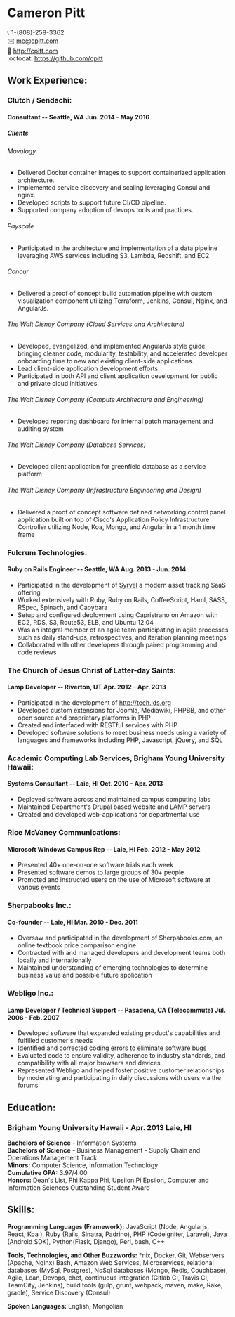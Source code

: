 # Cameron Pitt
:telephone_receiver:  1-(808)-258-3362  
:envelope:   me@cpitt.com  
:bust_in_silhouette: http://cpitt.com  
:octocat:  https://github.com/cpitt  


## Work Experience:

### Clutch / Sendachi:
#### Consultant -- Seattle, WA Jun. 2014 - May 2016

##### Clients

###### Movology
* Delivered Docker container images to support containerized application architecture.
* Implemented service discovery and scaling leveraging Consul and nginx.
* Developed scripts to support future CI/CD pipeline.
* Supported company adoption of devops tools and practices.

###### Payscale
* Participated in the architecture and implementation of a data pipeline
  leveraging AWS services including S3, Lambda, Redshift, and EC2

###### Concur
* Delivered a proof of concept build automation pipeline with custom
  visualization component utilizing Terraform, Jenkins, Consul, Nginx, and
  AngularJs.

###### The Walt Disney Company (Cloud Services and Architecture)
* Developed, evangelized, and implemented AngularJs style guide
    bringing cleaner code, modularity, testability, and
    accelerated developer onboarding time to new and existing client-side
    applications.
* Lead client-side application development efforts
* Participated in both API and client application development for public and
  private cloud initiatives.

###### The Walt Disney Company (Compute Architecture and Engineering)
* Developed reporting dashboard for internal patch management and auditing system

###### The Walt Disney Company (Database Services)
* Developed client application for greenfield database as a service platform

###### The Walt Disney Company (Infrastructure Engineering and Design)
* Delivered a proof of concept software defined networking control panel
  application built on top of Cisco's Application Policy Infrastructure Controller
  utilizing Node, Koa, Mongo, and Angular in a 1 month time frame

### Fulcrum Technologies:
#### Ruby on Rails Engineer -- Seattle, WA Aug. 2013 - Jun. 2014
* Participated in the development of [Syrvel](http://syrvel.com) a modern asset tracking SaaS offering
* Worked extensively with Ruby, Ruby on Rails, CoffeeScript, Haml, SASS, RSpec, Spinach, and Capybara
* Setup and configured deployment using Capristrano on Amazon with EC2, RDS, S3, Route53, ELB, and Ubuntu 12.04
* Was an integral member of an agile team participating in agile processes such as daily
  stand-ups, retrospectives, and iteration planning meetings
* Collaborated with other developers through paired programming and code reviews

### The Church of Jesus Christ of Latter-day Saints:
#### Lamp Developer -- Riverton, UT Apr. 2012 - Apr. 2013
* Participated in the development of http://tech.lds.org
* Developed custom extensions for Joomla, Mediawiki, PHPBB, and other open source and proprietary platforms in PHP
* Created and interfaced with RESTful services with PHP
* Developed software solutions to meet business needs using a variety of languages and frameworks including PHP, Javascript, jQuery, and SQL

### Academic Computing Lab Services, Brigham Young University Hawaii:
#### Systems Consultant -- Laie, HI Oct. 2010 - Apr. 2013
* Deployed software across and maintained campus computing labs
* Maintained Department's Drupal based website and LAMP servers
* Created and developed web-applications for departmental use

### Rice McVaney Communications: 
#### Microsoft Windows Campus Rep -- Laie, HI Feb. 2012 - May 2012
* Presented 40+ one-on-one software trials each week
* Presented software demos to large groups of 30+ people
* Promoted and instructed users on the use of Microsoft software at various events

### Sherpabooks Inc.: 
#### Co-founder -- Laie, HI Mar. 2010 - Dec. 2011
* Oversaw and participated in the development of Sherpabooks.com, an online textbook price comparison engine
* Contracted with and managed developers and development teams both locally and internationally
* Maintained understanding of emerging technologies to determine business value and possible future application

### Webligo Inc.: 
#### Lamp Developer / Technical Support -- Pasadena, CA (Telecommute) Jul. 2006 - Feb. 2007
* Developed software that expanded existing product's capabilities and fulfilled customer's needs 
* Identified and corrected coding errors to eliminate software bugs 
* Evaluated code to ensure validity, adherence to industry standards, and compatibility with all major browsers and devices
* Represented Webligo and helped foster positive customer relationships by moderating and participating in daily discussions with users via the forums 

## Education:

### Brigham Young University Hawaii  - Apr. 2013 Laie, HI
**Bachelors of Science** - Information Systems  
**Bachelors of Science** - Business Management - Supply Chain and Operations Management Track  
**Minors:** Computer Science, Information Technology  
**Cumulative GPA:** 3.97/4.00  
**Honors:** Dean's List, Phi Kappa Phi, Upsilon Pi Epsilon, Computer and Information Sciences Outstanding Student Award  

## Skills:
**Programming Languages (Framework):** JavaScript (Node, Angularjs, React, Koa ), Ruby (Rails, Sinatra, Padrino), PHP
(Codeigniter, Laravel), Java (Android SDK), Python(Flask, Django), Perl, bash, C++

**Tools, Technologies, and Other Buzzwords:**  \*nix, Docker, Git, Webservers (Apache, Nginx)
Bash, Amazon Web Services, Microservices, relational databases (MySql, Postgres),
NoSql databases (Mongo, Redis, Couchbase), Agile, Lean, Devops, chef,
continuous integration (Gitlab CI, Travis CI, TeamCity, Jenkins), build tools
(gulp, grunt, webpack, maven, make, Rake, gradle), Service Discovery (Consul) 

**Spoken Languages:** English, Mongolian

